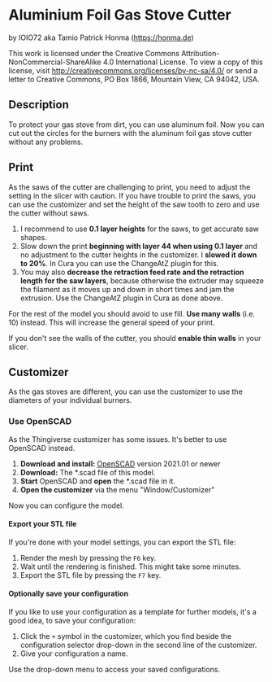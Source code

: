 # Aluminium Foil Gas Stove Cutter

by IOIO72 aka Tamio Patrick Honma (https://honma.de)

This work is licensed under the Creative Commons Attribution-NonCommercial-ShareAlike 4.0 International License. To view a copy of this license, visit http://creativecommons.org/licenses/by-nc-sa/4.0/ or send a letter to Creative Commons, PO Box 1866, Mountain View, CA 94042, USA.

## Description

To protect your gas stove from dirt, you can use aluminum foil. Now you can cut out the circles for the burners with the aluminum foil gas stove cutter without any problems.

## Print

As the saws of the cutter are challenging to print, you need to adjust the setting in the slicer with caution. If you have trouble to print the saws, you can use the customizer and set the height of the saw tooth to zero and use the cutter without saws.

1. I recommend to use **0.1 layer heights** for the saws, to get accurate saw shapes.
2. Slow down the print **beginning with layer 44 when using 0.1 layer** and no adjustment to the cutter heights in the customizer. I **slowed it down to 20%**. In Cura you can use the ChangeAtZ plugin for this.
3. You may also **decrease the retraction feed rate and the retraction length** **for the saw layers**, because otherwise the extruder may squeeze the filament as it moves up and down in short times and jam the extrusion. Use the ChangeAtZ plugin in Cura as done above.

For the rest of the model you should avoid to use fill. **Use many walls** (i.e. 10) instead. This will increase the general speed of your print.

If you don't see the walls of the cutter, you should **enable thin walls** in your slicer.

## Customizer

As the gas stoves are different, you can use the customizer to use the diameters of your individual burners.

### Use OpenSCAD

As the Thingiverse customizer has some issues. It's better to use OpenSCAD instead.

1. **Download and install:** [OpenSCAD](http://openscad.org/) version 2021.01 or newer
2. **Download:** The *.scad file of this model.
3. **Start** OpenSCAD and **open** the *.scad file in it.
4. **Open the customizer** via the menu "Window/Customizer"

Now you can configure the model.

#### Export your STL file

If you're done with your model settings, you can export the STL file:

1. Render the mesh by pressing the `F6` key.
2. Wait until the rendering is finished. This might take some minutes.
3. Export the STL file by pressing the `F7` key.

#### Optionally save your configuration

If you like to use your configuration as a template for further models, it's a good idea, to save your configuration:

1. Click the `+` symbol in the customizer, which you find beside the configuration selector drop-down in the second line of the customizer.
2. Give your configuration a name.

Use the drop-down menu to access your saved configurations.

